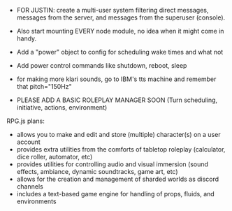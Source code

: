 - FOR JUSTIN: create a multi-user system filtering direct messages, messages from the server, and messages from the superuser (console).

- Also start mounting EVERY node module, no idea when it might come in handy.

- Add a "power" object to config for scheduling wake times and what not
- Add power control commands like shutdown, reboot, sleep

- for making more klari sounds, go to IBM's tts machine and remember that pitch="150Hz"

- PLEASE ADD A BASIC ROLEPLAY MANAGER SOON (Turn scheduling, initiative, actions, environment)

RPG.js plans:
- allows you to make and edit and store (multiple) character(s) on a user account
- provides extra utilities from the comforts of tabletop roleplay (calculator, dice roller, automator, etc)
- provides utilities for controlling audio and visual immersion (sound effects, ambiance, dynamic soundtracks, game art, etc)
- allows for the creation and management of sharded worlds as discord channels
- includes a text-based game engine for handling of props, fluids, and environments